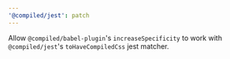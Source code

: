```yaml
---
'@compiled/jest': patch
---
```


Allow `@compiled/babel-plugin`'s `increaseSpecificity` to work with `@compiled/jest`'s `toHaveCompiledCss` jest matcher.
